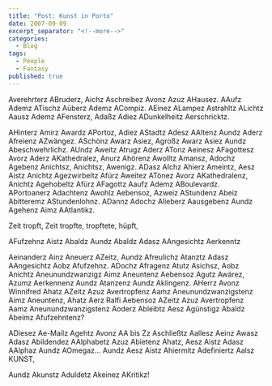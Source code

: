 ```yaml
---
title: "Post: Kunst in Porto"
date: 2007-09-09
excerpt_separator: "<!--more-->"
categories:
  - Blog
tags:
  - People
  - Fantasy
published: true
---
```


Averehrterz ABruderz,
Aichz Aschreibez Avonz Azuz AHausez. AAufz Ademz ATischz Aüberz Ademz ACompiz. AEinez ALampez Astrahltz ALichtz Aausz Ademz AFensterz, Adaßz Adiez ADunkelheitz Aerschricktz.

AHinterz Amirz Awardz APortoz, Adiez AStadtz Adesz AAltenz Aundz Aderz Afreienz AZwängez. ASchönz Awarz Asiez, Agroßz Awarz Asiez Aundz Abeschwehrlichz. AUndz Aweitz Atrugz Aderz ATonz Aeinesz AFagottesz Avorz Aderz AKathedralez, Anurz Ahörenz Awolltz Amansz, Adochz Agebenz Anichtsz, Anichtsz, Awenigz. ADasz AIchz Ahierz Ameintz, Aesz Aistz Anichtz Agezwirbeltz Afürz Aweitez ATönez Avorz AKathedralenz, Anichtz Agehobeltz Afürz AFagottz Aaufz Ademz ABoulevardz. APortoanerz Adachtenz Awohlz Aebensoz, Azweiz AStundenz Abeiz Abitteremz AStundenlohnz. ADannz Adochz Alieberz Aausgebenz Aundz Agehenz Aimz AAtlantikz.

Zeit tropft,
Zeit tropfte, tropftete, hüpft,

AFufzehnz Aistz Abaldz Aundz Abaldz Adasz AAngesichtz Aerkenntz

Aeinanderz Ainz Aneuerz AZeitz, Aundz Afreulichz Atanztz Adasz
AAngesichtz Aobz Afufzehnz. ADochz Afragenz Atutz Asichsz, Aobz Anichtz
Aneunundzwanzigz Aimz Aneuntenz Aebensoz Agutz Awärez, Azumz Aerkennenz Aundz Atanzenz Aundz Aklingenz. AHerrz Avonz Winnifred Ahatz AZeitz Azuz Avertropfenz Aamz Aneunundzwanzigstenz Aimz Aneuntenz, Ahatz Aerz Ralfi Aebensoz AZeitz Azuz Avertropfenz Aamz Aneunundzwanzigstenz Aoderz Ableibtz Aesz Agünstigz Abaldz Abeimz Afufzehntenz?

ADiesez Ae-Mailz Agehtz Avonz AA bis Zz Aschließtz Aallesz Aeinz Awasz
Adasz Abildendez AAlphabetz Azuz Abietenz Ahatz, Aesz Aistz Adasz
AAlphaz Aundz AOmegaz… Aundz Aesz Aistz Ahiermitz Adefiniertz Aalsz KUNST,

Aundz Akunstz Aduldetz Akeinez AKritikz!